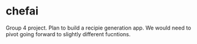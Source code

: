 # chefai

Group 4 project. 
Plan to build a recipie generation app. We would need to pivot going forward to slightly different fucntions. 
